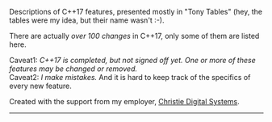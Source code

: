 
Descriptions of C++17 features, presented mostly in "Tony Tables" (hey, the tables were my idea, but their name wasn't :-).

There are actually *over 100 changes* in C++17, only some of them are listed here.

Caveat1: *C++17 is completed, but not signed off yet. One or more of these features may be changed or removed.*  
Caveat2: *I make mistakes.*  And it is hard to keep track of the specifics of every new feature.

Created with the support from my employer, [Christie Digital Systems](http://christiedigital.com).

---
